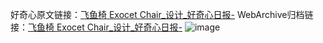 好奇心原文链接：[飞鱼椅 Exocet Chair_设计_好奇心日报-](https://www.qdaily.com/articles/5240.html)
WebArchive归档链接：[飞鱼椅 Exocet Chair_设计_好奇心日报-](http://web.archive.org/web/20190623164307/https://www.qdaily.com/articles/5240.html)
![image](http://ww3.sinaimg.cn/large/007d5XDply1g3wgo6vj5zj30u03bwgxw)